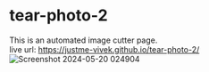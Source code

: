 # tear-photo-2
This is an automated image cutter page.
<br>
live url:  https://justme-vivek.github.io/tear-photo-2/
<br>
![Screenshot 2024-05-20 024904](https://github.com/justme-vivek/tear-photo-2/assets/147023192/5bc66bd7-4306-4a27-a4ec-701dc8ff7a1d)
